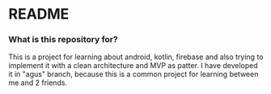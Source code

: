 # README #

### What is this repository for? ###

This is a project for learning about android, kotlin, firebase and also trying to implement it with a clean architecture and MVP as patter. I have developed it in "agus" branch, because this is a common project for learning between me and 2 friends.
